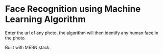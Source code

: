 # Face Recognition using Machine Learning Algorithm

Enter the url of any photo, the algorithm will then identify any human face in the photo.

Built with MERN stack.


